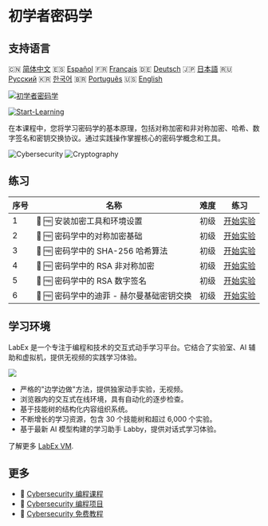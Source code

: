 # 初学者密码学

## 支持语言

🇨🇳 [简体中文](README_zh.md) 🇪🇸 [Español](README_es.md) 🇫🇷 [Français](README_fr.md) 🇩🇪 [Deutsch](README_de.md) 🇯🇵 [日本語](README_ja.md) 🇷🇺 [Русский](README_ru.md) 🇰🇷 [한국어](README_ko.md) 🇧🇷 [Português](README_pt.md) 🇺🇸 [English](README.md) 

[![初学者密码学](https://cover-creator.labex.io/cryptography-for-beginners.png?lang=zh)](https://labex.io/zh/courses/cryptography-for-beginners)

[![Start-Learning](https://img.shields.io/badge/Start-Learning-whitesmoke?style=for-the-badge)](https://labex.io/zh/courses/cryptography-for-beginners)

在本课程中，您将学习密码学的基本原理，包括对称加密和非对称加密、哈希、数字签名和密钥交换协议。通过实践操作掌握核心的密码学概念和工具。

![Cybersecurity](https://img.shields.io/badge/Cybersecurity-whitesmoke?style=for-the-badge&logo=cybersecurity)
![Cryptography](https://img.shields.io/badge/Cryptography-whitesmoke?style=for-the-badge&logo=cryptography)


## 练习

|   序号 | 名称                                      | 难度   | 练习                                                                                                                                     |
|--------|-------------------------------------------|--------|------------------------------------------------------------------------------------------------------------------------------------------|
|      1 | 📖 🆓 安装加密工具和环境设置              | 初级   | <a target='_blank' href='https://labex.io/zh/tutorials/linux-installing-cryptography-tools-and-environment-setup-632723'>开始实验</a>    |
|      2 | 📖 🆓 密码学中的对称加密基础              | 初级   | <a target='_blank' href='https://labex.io/zh/labs/linux-symmetric-encryption-basics-in-cryptography-632724'>开始实验</a>                 |
|      3 | 📖 🆓 密码学中的 SHA-256 哈希算法         | 初级   | <a target='_blank' href='https://labex.io/zh/tutorials/linux-hashing-with-sha-256-in-cryptography-632722'>开始实验</a>                   |
|      4 | 📖 🆓 密码学中的 RSA 非对称加密           | 初级   | <a target='_blank' href='https://labex.io/zh/labs/linux-asymmetric-encryption-with-rsa-in-cryptography-632719'>开始实验</a>              |
|      5 | 📖 🆓 密码学中的 RSA 数字签名             | 初级   | <a target='_blank' href='https://labex.io/zh/tutorials/linux-digital-signatures-with-rsa-in-cryptography-632721'>开始实验</a>            |
|      6 | 📖 🆓 密码学中的迪菲 - 赫尔曼基础密钥交换 | 初级   | <a target='_blank' href='https://labex.io/zh/tutorials/linux-basic-key-exchange-with-diffie-hellman-in-cryptography-632720'>开始实验</a> |

## 学习环境

LabEx 是一个专注于编程和技术的交互式动手学习平台。它结合了实验室、AI 辅助和虚拟机，提供无视频的实践学习体验。

![](https://tutorial-screenshot.getvm.io/images/vm-1725247253.png)

- 严格的"边学边做"方法，提供独家动手实验，无视频。
- 浏览器内的交互式在线环境，具有自动化的逐步检查。
- 基于技能树的结构化内容组织系统。
- 不断增长的学习资源，包含 30 个技能树和超过 6,000 个实验。
- 基于最新 AI 模型构建的学习助手 Labby，提供对话式学习体验。

了解更多 [LabEx VM](https://support.labex.io/using-labex/virtual-machine).

## 更多

- 🔗 [Cybersecurity 编程课程](https://github.com/labex-labs/awesome-programming-courses)
- 🔗 [Cybersecurity 编程项目](https://github.com/labex-labs/awesome-programming-projects)
- 🔗 [Cybersecurity 免费教程](https://github.com/labex-labs/cybersecurity-free-tutorials)

